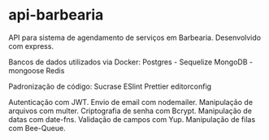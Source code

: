 # api-barbearia
API para sistema de agendamento de serviços em Barbearia.
Desenvolvido com express.

Bancos de dados utilizados via Docker:
Postgres - Sequelize
MongoDB - mongoose
Redis

Padronização de código:
Sucrase
ESlint
Prettier
editorconfig

Autenticação com JWT.
Envio de email com nodemailer.
Manipulação de arquivos com multer.
Criptografia de senha com Bcrypt.
Manipulação de datas com date-fns.
Validação de campos com Yup.
Manipulação de filas com Bee-Queue.
